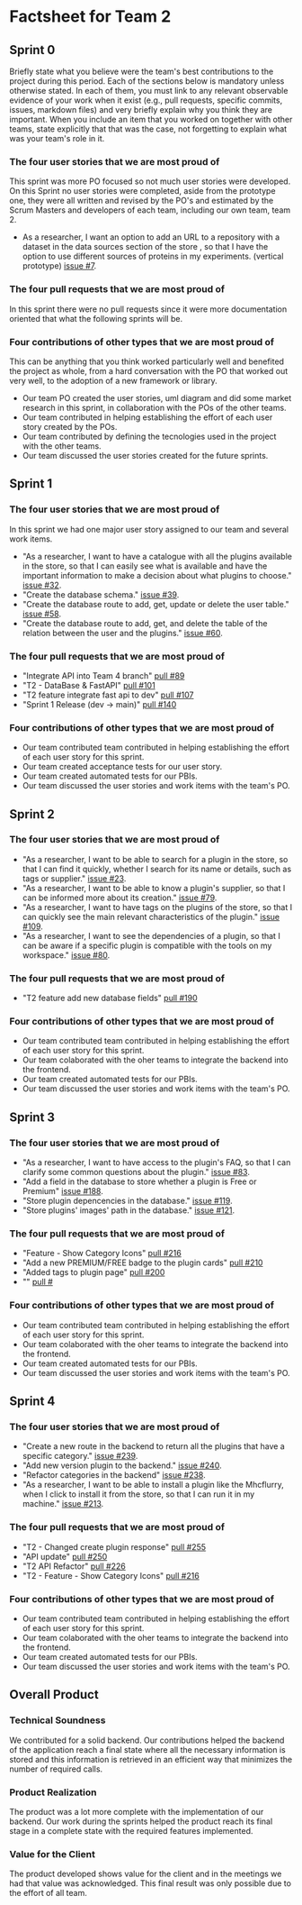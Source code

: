 # Factsheet for Team 2

## Sprint 0

Briefly state what you believe were the team's best contributions to the project during this period. Each of the sections below is mandatory unless otherwise stated. In each of them, you must link to any relevant observable evidence of your work when it exist (e.g., pull requests, specific commits, issues, markdown files) and very briefly explain why you think they are important. When you include an item that you worked on together with other teams, state explicitly that that was the case, not forgetting to explain what was your team's role in it.


### The four user stories that we are most proud of

This sprint was more PO focused so not much user stories were developed. On this Sprint no user stories were completed, aside from the prototype one, they were all written and revised by the PO's and estimated by the Scrum Masters and developers of each team, including our own team, team 2.

 * As a researcher, I want an option to add an URL to a repository with a dataset in the data sources section of the store , so that I have the option to use different sources of proteins in my experiments. (vertical prototype) [issue #7](https://github.com/FEUP-MEIC-DS-2023-1MEIC08/VAXPRED/issues/7).

### The four pull requests that we are most proud of

In this sprint there were no pull requests since it were more documentation oriented that what the following sprints will be.

### Four contributions of other types that we are most proud of

This can be anything that you think worked particularly well and benefited the project as whole, from a hard conversation with the PO that worked out very well, to the adoption of a new framework or library. 

* Our team PO created the user stories, uml diagram and did some market research in this sprint, in collaboration with the POs of the other teams. 
* Our team contributed in helping establishing the effort of each user story created by the POs.
* Our team contributed by defining the tecnologies used in the project with the other teams.
* Our team discussed the user stories created for the future sprints.

## Sprint 1

### The four user stories that we are most proud of

In this sprint we had one major user story assigned to our team and several work items.

* "As a researcher, I want to have a catalogue with all the plugins available in the store, so that I can easily see what is available and have the important information to make a decision about what plugins to choose." [issue #32](https://github.com/FEUP-MEIC-DS-2023-1MEIC08/VAXPRED/issues/32).
* "Create the database schema." [issue #39](https://github.com/FEUP-MEIC-DS-2023-1MEIC08/VAXPRED/issues/39).
* "Create the database route to add, get, update or delete the user table." [issue #58](https://github.com/FEUP-MEIC-DS-2023-1MEIC08/VAXPRED/issues/58).
* "Create the database route to add, get, and delete the table of the relation between the user and the plugins." [issue #60](https://github.com/FEUP-MEIC-DS-2023-1MEIC08/VAXPRED/issues/60).

### The four pull requests that we are most proud of

* "Integrate API into Team 4 branch" [pull #89](https://github.com/FEUP-MEIC-DS-2023-1MEIC08/VAXPRED/pull/89)
* "T2 - DataBase & FastAPI" [pull #101](https://github.com/FEUP-MEIC-DS-2023-1MEIC08/VAXPRED/pull/101)
* "T2 feature integrate fast api to dev" [pull #107](https://github.com/FEUP-MEIC-DS-2023-1MEIC08/VAXPRED/pull/107)
* "Sprint 1 Release (dev -> main)" [pull #140](https://github.com/FEUP-MEIC-DS-2023-1MEIC08/VAXPRED/pull/140)

### Four contributions of other types that we are most proud of

* Our team contributed team contributed in helping establishing the effort of each user story for this sprint.
* Our team created acceptance tests for our user story.
* Our team created automated tests for our PBIs.
* Our team discussed the user stories and work items with the team's PO. 

## Sprint 2

### The four user stories that we are most proud of

* "As a researcher, I want to be able to search for a plugin in the store, so that I can find it quickly, whether I search for its name or details, such as tags or supplier." [issue #23](https://github.com/FEUP-MEIC-DS-2023-1MEIC08/VAXPRED/issues/23).
* "As a researcher, I want to be able to know a plugin's supplier, so that I can be informed more about its creation." [issue #79](https://github.com/FEUP-MEIC-DS-2023-1MEIC08/VAXPRED/issues/79).
* "As a researcher, I want to have tags on the plugins of the store, so that I can quickly see the main relevant characteristics of the plugin." [issue #109](https://github.com/FEUP-MEIC-DS-2023-1MEIC08/VAXPRED/issues/109).
* "As a researcher, I want to see the dependencies of a plugin, so that I can be aware if a specific plugin is compatible with the tools on my workspace." [issue #80](https://github.com/FEUP-MEIC-DS-2023-1MEIC08/VAXPRED/issues/80).

### The four pull requests that we are most proud of

* "T2 feature add new database fields" [pull #190](https://github.com/FEUP-MEIC-DS-2023-1MEIC08/VAXPRED/pull/190)

### Four contributions of other types that we are most proud of

* Our team contributed team contributed in helping establishing the effort of each user story for this sprint.
* Our team colaborated with the oher teams to integrate the backend into the frontend.
* Our team created automated tests for our PBIs.
* Our team discussed the user stories and work items with the team's PO. 


## Sprint 3

### The four user stories that we are most proud of

* "As a researcher, I want to have access to the plugin's FAQ, so that I can clarify some common questions about the plugin." [issue #83](https://github.com/FEUP-MEIC-DS-2023-1MEIC08/VAXPRED/issues/83).
* "Add a field in the database to store whether a plugin is Free or Premium" [issue #188](https://github.com/FEUP-MEIC-DS-2023-1MEIC08/VAXPRED/issues/188).
* "Store plugin depencencies in the database." [issue #119](https://github.com/FEUP-MEIC-DS-2023-1MEIC08/VAXPRED/issues/119).
* "Store plugins' images' path in the database." [issue #121](https://github.com/FEUP-MEIC-DS-2023-1MEIC08/VAXPRED/issues/121).

### The four pull requests that we are most proud of

* "Feature - Show Category Icons" [pull #216](https://github.com/FEUP-MEIC-DS-2023-1MEIC08/VAXPRED/pull/216)
* "Add a new PREMIUM/FREE badge to the plugin cards" [pull #210](https://github.com/FEUP-MEIC-DS-2023-1MEIC08/VAXPRED/pull/210)
* "Added tags to plugin page" [pull #200](https://github.com/FEUP-MEIC-DS-2023-1MEIC08/VAXPRED/pull/200)
* "" [pull #](https://github.com/FEUP-MEIC-DS-2023-1MEIC08/VAXPRED/pull/)

### Four contributions of other types that we are most proud of

* Our team contributed team contributed in helping establishing the effort of each user story for this sprint.
* Our team colaborated with the oher teams to integrate the backend into the frontend.
* Our team created automated tests for our PBIs.
* Our team discussed the user stories and work items with the team's PO. 


## Sprint 4


### The four user stories that we are most proud of

* "Create a new route in the backend to return all the plugins that have a specific category." [issue #239](https://github.com/FEUP-MEIC-DS-2023-1MEIC08/VAXPRED/issues/239).
* "Add new version plugin to the backend." [issue #240](https://github.com/FEUP-MEIC-DS-2023-1MEIC08/VAXPRED/issues/240).
* "Refactor categories in the backend" [issue #238](https://github.com/FEUP-MEIC-DS-2023-1MEIC08/VAXPRED/issues/238).
* "As a researcher, I want to be able to install a plugin like the Mhcflurry, when I click to install it from the store, so that I can run it in my machine." [issue #213](https://github.com/FEUP-MEIC-DS-2023-1MEIC08/VAXPRED/issues/213).

### The four pull requests that we are most proud of

* "T2 - Changed create plugin response" [pull #255](https://github.com/FEUP-MEIC-DS-2023-1MEIC08/VAXPRED/pull/255)
* "API update" [pull #250](https://github.com/FEUP-MEIC-DS-2023-1MEIC08/VAXPRED/pull/250)
* "T2 API Refactor" [pull #226](https://github.com/FEUP-MEIC-DS-2023-1MEIC08/VAXPRED/pull/226)
* "T2 - Feature - Show Category Icons" [pull #216](https://github.com/FEUP-MEIC-DS-2023-1MEIC08/VAXPRED/pull/216)

### Four contributions of other types that we are most proud of

* Our team contributed team contributed in helping establishing the effort of each user story for this sprint.
* Our team colaborated with the oher teams to integrate the backend into the frontend.
* Our team created automated tests for our PBIs.
* Our team discussed the user stories and work items with the team's PO. 

## Overall Product

### Technical Soundness

We contributed for a solid backend. Our contributions helped the backend of the application reach a final state where all the necessary information is stored and this information is retrieved in an efficient way that minimizes the number of required calls.


### Product Realization

The product was a lot more complete with the implementation of our backend. Our work during the sprints helped the product reach its final stage in a complete state with the required features implemented.


### Value for the Client

The product developed shows value for the client and in the meetings we had that value was acknowledged. This final result was only possible due to the effort of all team.

